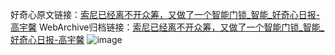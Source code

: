 好奇心原文链接：[索尼已经离不开众筹，又做了一个智能门锁_智能_好奇心日报-高宇馨](https://www.qdaily.com/articles/4384.html)
WebArchive归档链接：[索尼已经离不开众筹，又做了一个智能门锁_智能_好奇心日报-高宇馨](http://web.archive.org/web/20190623155029/https://www.qdaily.com/articles/4384.html)
![image](http://ww3.sinaimg.cn/large/007d5XDply1g3vgqrsiacj30u034gayu)